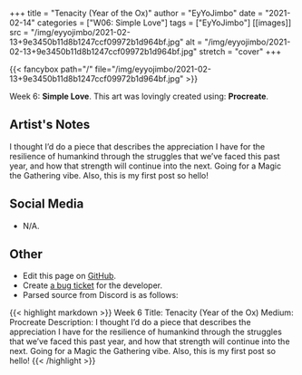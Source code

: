 +++
title =       "Tenacity (Year of the Ox)"
author =      "EyYoJimbo"
date =        "2021-02-14"
categories =  ["W06: Simple Love"]
tags =        ["EyYoJimbo"]
[[images]]
                      src = "/img/eyyojimbo/2021-02-13+9e3450b11d8b1247ccf09972b1d964bf.jpg"
                      alt = "/img/eyyojimbo/2021-02-13+9e3450b11d8b1247ccf09972b1d964bf.jpg"
                      stretch = "cover"
+++


{{< fancybox path="/" file="/img/eyyojimbo/2021-02-13+9e3450b11d8b1247ccf09972b1d964bf.jpg" >}}


Week 6: **Simple Love**. This art was lovingly created using: **Procreate**.

## Artist's Notes

I thought I’d do a piece that describes the appreciation I have for the resilience of humankind through the struggles that we’ve faced this past year, and how that strength will continue into the next. Going for a Magic the Gathering vibe. Also, this is my first post so hello!

## Social Media

- N/A.

## Other

- Edit this page on [GitHub](https://github.com/teaminkling/web-refresh/edit/main/blog/content/blog/eyyojimbo-week-6-fd6f.md).
- Create [a bug ticket](https://github.com/teaminkling/web-refresh/issues/new?assignees=&labels=bug&template=problem-report.md&title=) for the developer.
- Parsed source from Discord is as follows:

{{< highlight markdown >}}
Week 6
Title: Tenacity (Year of the Ox)
Medium: Procreate
Description: I thought I’d do a piece that describes the appreciation I have for the resilience of humankind through the struggles that we’ve faced this past year, and how that strength will continue into the next. Going for a Magic the Gathering vibe. Also, this is my first post so hello!
{{< /highlight >}}